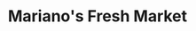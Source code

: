 ---
title: "Mariano's Fresh Market"
url: /evergreen-park/marianos-fresh-market/
shop: supermarket
---